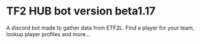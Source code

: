 # TF2 HUB bot version beta1.17

A discord bot made to gather data from ETF2L. Find a player for your team, lookup player profiles and more...